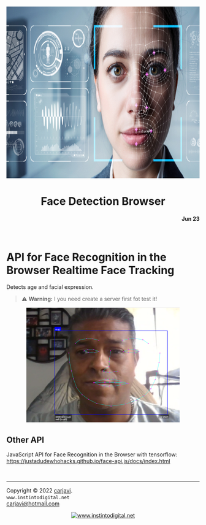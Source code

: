 <p align="center"><img src="./img/face-detection.jpg" height="450" alt=" " /></p>
<h1 align="center"> Face Detection Browser </h1> 
<h4 align="right">Jun 23</h4>

<br>

# API for Face Recognition in the Browser Realtime Face Tracking


Detects age and facial expression.

> :warning: **Warning:** I you need create a server first fot test it!


<p align="center"><img src="./img/face.png" height="300" alt=" " /></p>



## Other API
JavaScript API for Face Recognition in the Browser with tensorflow: 
https://justadudewhohacks.github.io/face-api.js/docs/index.html

<br>

---
Copyright &copy; 2022 [carjavi](https://github.com/carjavi). <br>
```www.instintodigital.net``` <br>
carjavi@hotmail.com <br>
<p align="center">
    <a href="https://instintodigital.net/" target="_blank"><img src="./img/developer.png" height="100" alt="www.instintodigital.net"></a>
</p>





